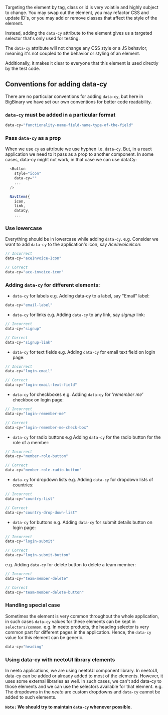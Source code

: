 Targeting the element by tag, class or id is very volatile and highly subject to
change. You may swap out the element, you may refactor CSS and update ID's, or
you may add or remove classes that affect the style of the element.

Instead, adding the `data-cy` attribute to the element gives us a targeted
selector that's only used for testing.

The `data-cy` attribute will not change any CSS style or a JS behavior, meaning
it's not coupled to the behavior or styling of an element.

Additionally, it makes it clear to everyone that this element is used directly
by the test code.

## Conventions for adding data-cy

There are no particular conventions for adding `data-cy`, but here in BigBinary
we have set our own conventions for better code readability.

### `data-cy` must be added in a particular format

```javascript
data-cy="functionality-name-field-name-type-of-the-field"
```

### Pass `data-cy` as a prop

When we use `cy` as attribute we use hyphen i.e. `data-cy`. But, in a react
   application we need to it pass as a prop to another component. In some cases,
   data-cy might not work, in that case we can use dataCy:

```javascript
  <Button
    style="icon"
    data-cy=""
    ...
  />

  NavItem({
    icon,
    link,
    dataCy,
    ...
```

### Use lowercase

Everything should be in lowercase while adding `data-cy`. e.g. Consider we
   want to add `data-cy` to the application's icon, say _AceInvoiceIcon_:

```javascript
// Incorrect
data-cy="aceInvoice-Icon"

// Correct
data-cy="ace-invoice-icon"

```

### Adding `data-cy` for different elements:

- `data-cy` for labels e.g. Adding data-cy to a label, say "Email" label:

```javascript
data-cy="email-label"
```

- `data-cy` for links e.g. Adding `data-cy` to any link, say _signup_ link:

```javascript
// Incorrect
data-cy="signup"

// Correct
data-cy="signup-link"
```

- `data-cy` for text fields e.g. Adding `data-cy` for email text field on login
  page:

```javascript
// Incorrect
data-cy="login-email"

// Correct
data-cy="login-email-text-field"
```

- `data-cy` for checkboxes e.g. Adding `data-cy` for _'remember me'_ checkbox on
  login page:

```javascript
// Incorrect
data-cy="login-remember-me"

// Correct
data-cy="login-remember-me-check-box"
```

- `data-cy` for radio buttons e.g Adding `data-cy` for the radio button for the
  role of a member:

```javascript
// Incorrect
data-cy="member-role-button"

// Correct
data-cy="member-role-radio-button"
```

- `data-cy` for dropdown lists e.g. Adding `data-cy` for dropdown lists of
  countries:

```javascript
// Incorrect
data-cy="country-list"

// Correct
data-cy="country-drop-down-list"
```

- `data-cy` for buttons e.g. Adding `data-cy` for submit details button on login
  page:

```javascript
// Incorrect
data-cy="login-submit"

// Correct
data-cy="login-submit-button"
```

e.g. Adding `data-cy` for delete button to delete a team member:

```javascript
// Incorrect
data-cy="team-member-delete"

// Correct
data-cy="team-member-delete-button"
```

### Handling special case

Sometimes the element is very common throughout the whole application, in
   such cases `data-cy` values for these elements can be kept in
   `selectors/common`. e.g. In neeto products, the heading selector is very
   common part for different pages in the application. Hence, the `data-cy`
   value for this element can be generic.

```javascript
data-cy="heading"
```

### Using data-cy with neetoUI library elements

In neeto applications, we are using neetoUI component library.
In neetoUI, data-cy can be added or already added to most of the elements.
However, it uses some external libraries as well. In such cases, we can't add
data-cy to those elements and we can use the selectors available for that
element. e.g. The dropdowns in the _neeto_ are custom dropdowns and `data-cy`
cannot be added to such elements.

**`Note:` We should try to maintain `data-cy` whenever possible.**
